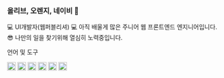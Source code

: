 ### 올리브, 오렌지, 네이비 👋

<!--
**DBYOON/DBYOON** is a ✨ _special_ ✨ repository because its `README.md` (this file) appears on your GitHub profile.

Here are some ideas to get you started:

- 🔭 I’m currently working on ...
- 🌱 I’m currently learning ...
- 👯 I’m looking to collaborate on ...
- 🤔 I’m looking for help with ...
- 💬 Ask me about ...
- 📫 How to reach me: ...
- 😄 Pronouns: ...
- ⚡ Fun fact: ...
-->

💻 UI개발자(웹퍼블리셔)
💻 아직 배울게 많은 주니어 웹 프론트엔드 엔지니어입니다.
😎 나만의 일을 찾기위해 열심히 노력중입니다.

언어 및 도구

<img src="https://user-images.githubusercontent.com/19281688/182010354-057debb2-775b-403c-b1e9-a9e7d88a9b83.png" width="20" height="20"/> <img src="https://user-images.githubusercontent.com/19281688/182011083-4b2a8def-e103-42ce-ae04-9bcf231078a9.png" width="20" height="20"/> <img src="https://user-images.githubusercontent.com/19281688/181920405-148be0e1-046b-4f7a-807e-0f01048a76b6.png" width="20" height="20"/> <img src="https://user-images.githubusercontent.com/19281688/182010311-c8fd9aa7-7bf3-4499-8c0e-6de4879266fb.png" width="20" height="20"/> <img src="https://user-images.githubusercontent.com/19281688/182010312-41e9dd78-9d5c-4bb4-9bce-4f33f6279555.png" width="20" height="20"/> <img src="https://user-images.githubusercontent.com/19281688/182011012-b2826075-ca34-43b5-af0d-cf24320e2320.png" width="20" height="20"/>
